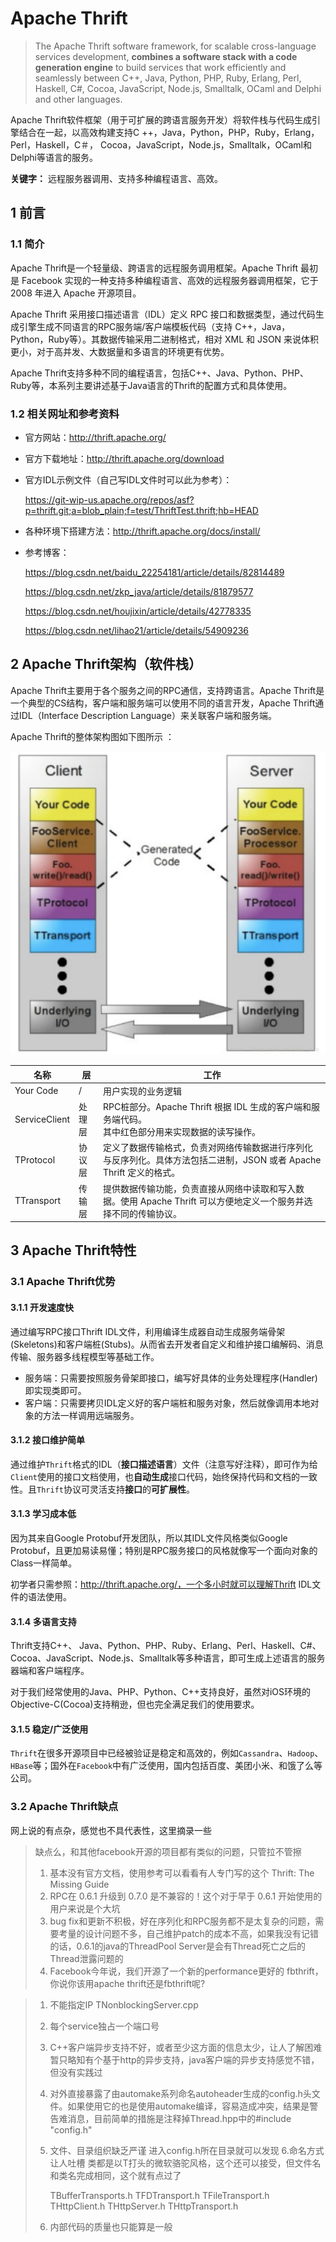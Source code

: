 # Apache Thrift

> The Apache Thrift software framework, for scalable cross-language  services development, **combines a software stack with a code generation engine** to build services that work efficiently and seamlessly between  C++, Java, Python, PHP, Ruby, Erlang, Perl, Haskell, C#, Cocoa,  JavaScript, Node.js, Smalltalk, OCaml and Delphi and other languages.    

Apache Thrift软件框架（用于可扩展的跨语言服务开发）将软件栈与代码生成引擎结合在一起，以高效构建支持C ++，Java，Python，PHP，Ruby，Erlang，Perl，Haskell，C＃， Cocoa，JavaScript，Node.js，Smalltalk，OCaml和Delphi等语言的服务。

**关键字：** 远程服务器调用、支持多种编程语言、高效。



## 1 前言

### 1.1 简介

Apache Thrift是一个轻量级、跨语言的远程服务调用框架。Apache Thrift 最初是 Facebook 实现的一种支持多种编程语言、高效的远程服务器调用框架，它于 2008 年进入 Apache 开源项目。

Apache Thrift 采用接口描述语言（IDL）定义 RPC 接口和数据类型，通过代码生成引擎生成不同语言的RPC服务端/客户端模板代码（支持 C++，Java，Python，Ruby等）。其数据传输采用二进制格式，相对 XML 和 JSON 来说体积更小，对于高并发、大数据量和多语言的环境更有优势。

Apache Thrift支持多种不同的编程语言，包括C++、Java、Python、PHP、Ruby等，本系列主要讲述基于Java语言的Thrift的配置方式和具体使用。



### 1.2 相关网址和参考资料

- 官方网站：http://thrift.apache.org/

- 官方下载地址：http://thrift.apache.org/download

- 官方IDL示例文件（自己写IDL文件时可以此为参考）：

  https://git-wip-us.apache.org/repos/asf?p=thrift.git;a=blob_plain;f=test/ThriftTest.thrift;hb=HEAD

- 各种环境下搭建方法：http://thrift.apache.org/docs/install/

- 参考博客：

  https://blog.csdn.net/baidu_22254181/article/details/82814489

  https://blog.csdn.net/zkp_java/article/details/81879577

  https://blog.csdn.net/houjixin/article/details/42778335

  https://blog.csdn.net/lihao21/article/details/54909236



## 2 Apache Thrift架构（软件栈）

Apache Thrift主要用于各个服务之间的RPC通信，支持跨语言。Apache Thrift是一个典型的CS结构，客户端和服务端可以使用不同的语言开发，Apache Thrift通过IDL（Interface Description Language）来关联客户端和服务端。

Apache Thrift的整体架构图如下图所示 ：



![thrift架构](https://github.com/Humbertzhang/microservice-projects-intro/blob/master/pictures/thrift/architecture.png?raw=true)



| 名称          | 层     | 工作                                                         |
| ------------- | ------ | ------------------------------------------------------------ |
| Your Code     | /      | 用户实现的业务逻辑                                           |
| ServiceClient | 处理层 | RPC桩部分。Apache Thrift 根据 IDL 生成的客户端和服务端代码。<br />其中红色部分用来实现数据的读写操作。 |
| TProtocol     | 协议层 | 定义了数据传输格式，负责对网络传输数据进行序列化与反序列化。具体方法包括二进制，JSON 或者 Apache Thrift 定义的格式。 |
| TTransport    | 传输层 | 提供数据传输功能，负责直接从网络中读取和写入数据。使用 Apache Thrift 可以方便地定义一个服务并选择不同的传输协议。 |



## 3 Apache Thrift特性

### 3.1 Apache Thrift优势



#### 3.1.1 开发速度快

通过编写RPC接口Thrift IDL文件，利用编译生成器自动生成服务端骨架(Skeletons)和客户端桩(Stubs)。从而省去开发者自定义和维护接口编解码、消息传输、服务器多线程模型等基础工作。

- 服务端：只需要按照服务骨架即接口，编写好具体的业务处理程序(Handler)即实现类即可。
- 客户端：只需要拷贝IDL定义好的客户端桩和服务对象，然后就像调用本地对象的方法一样调用远端服务。



#### 3.1.2 接口维护简单

通过维护`Thrift`格式的IDL（**接口描述语言**）文件（注意写好注释），即可作为给`Client`使用的接口文档使用，也**自动生成**接口代码，始终保持代码和文档的一致性。且`Thrift`协议可灵活支持**接口**的**可扩展性**。



#### 3.1.3 学习成本低

因为其来自Google Protobuf开发团队，所以其IDL文件风格类似Google Protobuf，且更加易读易懂；特别是RPC服务接口的风格就像写一个面向对象的Class一样简单。

初学者只需参照：http://thrift.apache.org/，一个多小时就可以理解Thrift IDL文件的语法使用。

#### 3.1.4 多语言支持

Thrift支持C++、 Java、Python、PHP、Ruby、Erlang、Perl、Haskell、C#、Cocoa、JavaScript、Node.js、Smalltalk等多种语言，即可生成上述语言的服务器端和客户端程序。

对于我们经常使用的Java、PHP、Python、C++支持良好，虽然对iOS环境的Objective-C(Cocoa)支持稍逊，但也完全满足我们的使用要求。

#### 3.1.5 稳定/广泛使用

`Thrift`在很多开源项目中已经被验证是稳定和高效的，例如`Cassandra`、`Hadoop`、`HBase`等；国外在`Facebook`中有广泛使用，国内包括百度、美团小米、和饿了么等公司。



### 3.2 Apache Thrift缺点

网上说的有点杂，感觉也不具代表性，这里摘录一些

> 缺点么，和其他facebook开源的项目都有类似的问题，只管拉不管擦
>
> 1. 基本没有官方文档，使用参考可以看看有人专门写的这个 Thrift: The Missing Guide
> 2. RPC在 0.6.1 升级到 0.7.0 是不兼容的！这个对于早于 0.6.1 开始使用的用户来说是个大坑
> 3. bug fix和更新不积极，好在序列化和RPC服务都不是太复杂的问题，需要考量的设计问题不多，自己维护patch的成本不高，如果我没有记错的话，0.6.1的java的ThreadPool Server是会有Thread死亡之后的Thread泄露问题的
> 4. Facebook今年说，我们开源了一个新的performance更好的 fbthrift，你说你该用apache thrift还是fbthrift呢?



> 1. 不能指定IP TNonblockingServer.cpp
>
> 2. 每个service独占一个端口号 
>
> 3. C++客户端异步支持不好，或者至少这方面的信息太少，让人了解困难 暂只略知有个基于http的异步支持，java客户端的异步支持感觉不错，但没有实践过 
>
> 4. 对外直接暴露了由automake系列命名autoheader生成的config.h头文件。如果使用它的也是使用automake编译，容易造成冲突，结果是警告难消息，目前简单的措施是注释掉Thread.hpp中的#include "config.h" 
>
> 5. 文件、目录组织缺乏严谨 进入config.h所在目录就可以发现 6.命名方式让人吐槽 类都是以T打头的微软骆驼风格，这个还可以接受，但文件名和类名完成相同，这个就有点过了
>
>    TBufferTransports.h
>    TFDTransport.h
>    TFileTransport.h
>    THttpClient.h
>    THttpServer.h
>    THttpTransport.h
>
> 6. 内部代码的质量也只能算是一般

 
